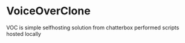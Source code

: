 # VoiceOverClone
VOC is simple selfhosting solution from chatterbox performed scripts hosted locally
